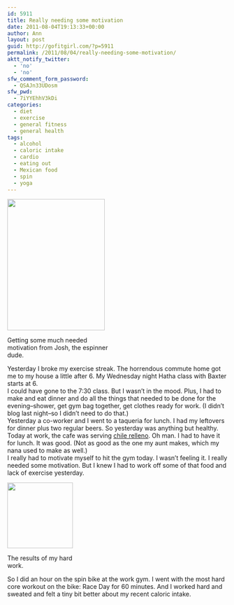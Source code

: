 ```yaml
---
id: 5911
title: Really needing some motivation
date: 2011-08-04T19:13:33+00:00
author: Ann
layout: post
guid: http://gofitgirl.com/?p=5911
permalink: /2011/08/04/really-needing-some-motivation/
aktt_notify_twitter:
  - 'no'
  - 'no'
sfw_comment_form_password:
  - QSAJn33UDosm
sfw_pwd:
  - 7iYYEhhV3kDi
categories:
  - diet
  - exercise
  - general fitness
  - general health
tags:
  - alcohol
  - caloric intake
  - cardio
  - eating out
  - Mexican food
  - spin
  - yoga
---
```

<div id="attachment_5925" style="width: 233px" class="wp-caption alignleft">
  <a href="http://gofitgirl.com/blog/wp-content/uploads/2011/08/doing-great-espinner.jpg"><img class="size-medium wp-image-5925" title="doing great espinner" src="http://gofitgirl.com/blog/wp-content/uploads/2011/08/doing-great-espinner-223x300.jpg" alt="" width="223" height="300" /></a>
  
  <p class="wp-caption-text">
    Getting some much needed motivation from Josh, the espinner dude.
  </p>
</div>

  
Yesterday I broke my exercise streak. The horrendous commute home got me to my house a little after 6. My Wednesday night Hatha class with Baxter starts at 6.  
I could have gone to the 7:30 class. But I wasn&#8217;t in the mood. Plus, I had to make and eat dinner and do all the things that needed to be done for the evening&#8211;shower, get gym bag together, get clothes ready for work. (I didn&#8217;t blog last night&#8211;so I didn&#8217;t need to do that.)  
Yesterday a co-worker and I went to a taqueria for lunch. I had my leftovers for dinner plus two regular beers. So yesterday was anything but healthy.  
Today at work, the cafe was serving [chile relleno](http://en.wikipedia.org/wiki/Chile_relleno). Oh man. I had to have it for lunch. It was good. (Not as good as the one my aunt makes, which my nana used to make as well.)  
I really had to motivate myself to hit the gym today. I wasn&#8217;t feeling it. I really needed some motivation. But I knew I had to work off some of that food and lack of exercise yesterday.  


<div id="attachment_5926" style="width: 160px" class="wp-caption alignright">
  <a href="http://gofitgirl.com/blog/wp-content/uploads/2011/08/793.jpg"><img class="size-thumbnail wp-image-5926" title="793" src="http://gofitgirl.com/blog/wp-content/uploads/2011/08/793-150x150.jpg" alt="" width="150" height="150" /></a>
  
  <p class="wp-caption-text">
    The results of my hard work.
  </p>
</div>

  
So I did an hour on the spin bike at the work gym. I went with the most hard core workout on the bike: Race Day for 60 minutes. And I worked hard and sweated and felt a tiny bit better about my recent caloric intake.
